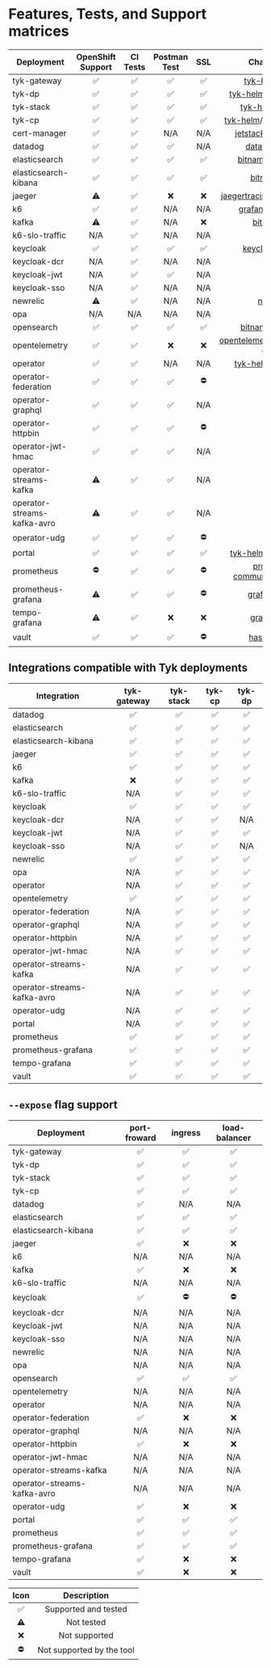 # Features, Tests, and Support matrices

| Deployment                  | OpenShift Support  |      CI Tests      |    Postman Test    |        SSL         |                                              Chart/Manifest                                              | Version |
|-----------------------------|:------------------:|:------------------:|:------------------:|:------------------:|:--------------------------------------------------------------------------------------------------------:|:-------:|
| tyk-gateway                 | :white_check_mark: | :white_check_mark: | :white_check_mark: | :white_check_mark: |                        [tyk-helm](https://helm.tyk.io/public/helm/charts)/tyk-oss                        |  2.1.0  |
| tyk-dp                      | :white_check_mark: | :white_check_mark: | :white_check_mark: | :white_check_mark: |                    [tyk-helm](https://helm.tyk.io/public/helm/charts)/tyk-data-plane                     |  2.1.0  |
| tyk-stack                   | :white_check_mark: | :white_check_mark: | :white_check_mark: | :white_check_mark: |                       [tyk-helm](https://helm.tyk.io/public/helm/charts)/tyk-stack                       |  2.1.0  |
| tyk-cp                      | :white_check_mark: | :white_check_mark: | :white_check_mark: | :white_check_mark: |                   [tyk-helm](https://helm.tyk.io/public/helm/charts)/tyk-control-plane                   |  2.1.0  |
| cert-manager                | :white_check_mark: | :white_check_mark: |        N/A         |        N/A         |                           [jetstack](https://charts.jetstack.io)/cert-manager                            | 1.15.1  |
| datadog                     | :white_check_mark: | :white_check_mark: | :white_check_mark: |        N/A         |                              [datadog](https://helm.datadoghq.com)/datadog                               | 3.69.0  |
| elasticsearch               | :white_check_mark: | :white_check_mark: | :white_check_mark: | :white_check_mark: |                       [bitnami](https://charts.bitnami.com/bitnami)/elasticsearch                        | 21.3.5  |
| elasticsearch-kibana        | :white_check_mark: | :white_check_mark: | :white_check_mark: | :white_check_mark: |                           [bitnami](https://charts.bitnami.com/bitnami)/kibana                           | 11.2.14 |
| jaeger                      |     :warning:      | :white_check_mark: |        :x:         |        :x:         |               [jaegertracing](https://jaegertracing.github.io/helm-charts)/jaeger-operator               | 2.46.2  |
| k6                          | :white_check_mark: | :white_check_mark: |        N/A         |        N/A         |                       [grafana](https://grafana.github.io/helm-charts)/k6-operator                       |  3.8.0  |
| kafka                       |     :warning:      | :white_check_mark: |        N/A         |        :x:         |                           [bitnami](https://charts.bitnami.com/bitnami)/kafka                            | 30.1.8  |
| k6-slo-traffic              |        N/A         | :white_check_mark: |        N/A         |        N/A         |                                                   N/A                                                    |   N/A   |
| keycloak                    | :white_check_mark: | :white_check_mark: | :white_check_mark: | :white_check_mark: | [keycloak-operator](https://raw.githubusercontent.com/keycloak/keycloak-k8s-resources/21.0.1/kubernetes) | 25.0.2  |
| keycloak-dcr                |        N/A         | :white_check_mark: |        N/A         |        N/A         |                                                   N/A                                                    |   N/A   |
| keycloak-jwt                |        N/A         | :white_check_mark: | :white_check_mark: |        N/A         |                                                   N/A                                                    |   N/A   |
| keycloak-sso                |        N/A         | :white_check_mark: |        N/A         |        N/A         |                                                   N/A                                                    |   N/A   |
| newrelic                    |     :warning:      | :white_check_mark: |        N/A         |        N/A         |                             [nri-bundle](https://helm-charts.newrelic.com/)                              | 5.0.87  |
| opa                         |        N/A         |        N/A         |        N/A         |        N/A         |                                                   N/A                                                    |   N/A   |
| opensearch                  | :white_check_mark: | :white_check_mark: | :white_check_mark: | :white_check_mark: |                         [bitnami](https://charts.bitnami.com/bitnami)/opensearch                         |  1.2.8  |
| opentelemetry               | :white_check_mark: | :white_check_mark: |        :x:         |        :x:         |   [opentelemetry](https://open-telemetry.github.io/opentelemetry-helm-charts)/opentelemetry-collector    | 0.108.1 |
| operator                    | :white_check_mark: | :white_check_mark: |        N/A         |        N/A         |                     [tyk-helm](https://helm.tyk.io/public/helm/charts)/tyk-operator                      | 0.18.0  |
| operator-federation         | :white_check_mark: | :white_check_mark: | :white_check_mark: |     :no_entry:     |                                                   N/A                                                    |   N/A   |
| operator-graphql            | :white_check_mark: | :white_check_mark: | :white_check_mark: |        N/A         |                                                   N/A                                                    |   N/A   |
| operator-httpbin            | :white_check_mark: | :white_check_mark: | :white_check_mark: |     :no_entry:     |                                                   N/A                                                    |   N/A   |
| operator-jwt-hmac           | :white_check_mark: | :white_check_mark: | :white_check_mark: |        N/A         |                                                   N/A                                                    |   N/A   |
| operator-streams-kafka      |     :warning:      | :white_check_mark: | :white_check_mark: |        N/A         |                                                   N/A                                                    |   N/A   |
| operator-streams-kafka-avro |     :warning:      | :white_check_mark: | :white_check_mark: |        N/A         |                                                   N/A                                                    |   N/A   |
| operator-udg                | :white_check_mark: | :white_check_mark: | :white_check_mark: |     :no_entry:     |                                                   N/A                                                    |   N/A   |
| portal                      | :white_check_mark: | :white_check_mark: | :white_check_mark: | :white_check_mark: |                    [tyk-helm](https://helm.tyk.io/public/helm/charts)/tyk-dev-portal                     |  2.1.0  |
| prometheus                  |     :no_entry:     | :white_check_mark: | :white_check_mark: |     :no_entry:     |          [prometheus-community](https://prometheus-community.github.io/helm-charts)/prometheus           | 25.24.1 |
| prometheus-grafana          |     :warning:      | :white_check_mark: | :white_check_mark: |     :no_entry:     |                         [grafana](https://grafana.github.io/helm-charts)/grafana                         |  8.3.6  |
| tempo-grafana               |     :warning:      | :white_check_mark: |        :x:         |        :x:         |                          [grafana](https://grafana.github.io/helm-charts)/tempo                          | 1.10.3  |
| vault                       | :white_check_mark: | :white_check_mark: | :white_check_mark: |     :no_entry:     |                          [hashicorp](https://helm.releases.hashicorp.com)/vault                          | 0.28.1  |


## Integrations compatible with Tyk deployments
| Integration                 |    tyk-gateway     |     tyk-stack      |       tyk-cp       |       tyk-dp       |
|-----------------------------|:------------------:|:------------------:|:------------------:|:------------------:|
| datadog                     | :white_check_mark: | :white_check_mark: | :white_check_mark: | :white_check_mark: |
| elasticsearch               | :white_check_mark: | :white_check_mark: | :white_check_mark: | :white_check_mark: |
| elasticsearch-kibana        | :white_check_mark: | :white_check_mark: | :white_check_mark: | :white_check_mark: |
| jaeger                      | :white_check_mark: | :white_check_mark: | :white_check_mark: | :white_check_mark: |
| k6                          | :white_check_mark: | :white_check_mark: | :white_check_mark: | :white_check_mark: |
| kafka                       |        :x:         | :white_check_mark: | :white_check_mark: | :white_check_mark: |
| k6-slo-traffic              |        N/A         | :white_check_mark: | :white_check_mark: | :white_check_mark: |
| keycloak                    | :white_check_mark: | :white_check_mark: | :white_check_mark: | :white_check_mark: |
| keycloak-dcr                |        N/A         | :white_check_mark: | :white_check_mark: |        N/A         |
| keycloak-jwt                |        N/A         | :white_check_mark: | :white_check_mark: | :white_check_mark: |
| keycloak-sso                |        N/A         | :white_check_mark: | :white_check_mark: |        N/A         |
| newrelic                    | :white_check_mark: | :white_check_mark: | :white_check_mark: | :white_check_mark: |
| opa                         |        N/A         | :white_check_mark: | :white_check_mark: | :white_check_mark: |
| operator                    |        N/A         | :white_check_mark: | :white_check_mark: | :white_check_mark: |
| opentelemetry               | :white_check_mark: | :white_check_mark: | :white_check_mark: | :white_check_mark: |
| operator-federation         |        N/A         | :white_check_mark: | :white_check_mark: | :white_check_mark: |
| operator-graphql            |        N/A         | :white_check_mark: | :white_check_mark: | :white_check_mark: |
| operator-httpbin            |        N/A         | :white_check_mark: | :white_check_mark: | :white_check_mark: |
| operator-jwt-hmac           |        N/A         | :white_check_mark: | :white_check_mark: | :white_check_mark: |
| operator-streams-kafka      |        N/A         | :white_check_mark: | :white_check_mark: | :white_check_mark: |
| operator-streams-kafka-avro |        N/A         | :white_check_mark: | :white_check_mark: | :white_check_mark: |
| operator-udg                |        N/A         | :white_check_mark: | :white_check_mark: | :white_check_mark: |
| portal                      |        N/A         | :white_check_mark: | :white_check_mark: | :white_check_mark: |
| prometheus                  | :white_check_mark: | :white_check_mark: | :white_check_mark: | :white_check_mark: |
| prometheus-grafana          | :white_check_mark: | :white_check_mark: | :white_check_mark: | :white_check_mark: |
| tempo-grafana               | :white_check_mark: | :white_check_mark: | :white_check_mark: | :white_check_mark: |
| vault                       | :white_check_mark: | :white_check_mark: | :white_check_mark: | :white_check_mark: |

## `--expose` flag support
| Deployment                  |    port-froward    |      ingress       |   load-balancer    |
|-----------------------------|:------------------:|:------------------:|:------------------:|
| tyk-gateway                 | :white_check_mark: | :white_check_mark: | :white_check_mark: |
| tyk-dp                      | :white_check_mark: | :white_check_mark: | :white_check_mark: |
| tyk-stack                   | :white_check_mark: | :white_check_mark: | :white_check_mark: |
| tyk-cp                      | :white_check_mark: | :white_check_mark: | :white_check_mark: |
| datadog                     | :white_check_mark: |        N/A         |        N/A         |
| elasticsearch               | :white_check_mark: | :white_check_mark: | :white_check_mark: |
| elasticsearch-kibana        | :white_check_mark: | :white_check_mark: | :white_check_mark: |
| jaeger                      | :white_check_mark: |        :x:         |        :x:         |
| k6                          |        N/A         |        N/A         |        N/A         |
| kafka                       | :white_check_mark: |        :x:         |        :x:         |
| k6-slo-traffic              |        N/A         |        N/A         |        N/A         |
| keycloak                    | :white_check_mark: |     :no_entry:     |     :no_entry:     |
| keycloak-dcr                |        N/A         |        N/A         |        N/A         |
| keycloak-jwt                |        N/A         |        N/A         |        N/A         |
| keycloak-sso                |        N/A         |        N/A         |        N/A         |
| newrelic                    |        N/A         |        N/A         |        N/A         |
| opa                         |        N/A         |        N/A         |        N/A         |
| opensearch                  | :white_check_mark: | :white_check_mark: | :white_check_mark: |
| opentelemetry               |        N/A         |        N/A         |        N/A         |
| operator                    |        N/A         |        N/A         |        N/A         |
| operator-federation         | :white_check_mark: |        :x:         |        :x:         |
| operator-graphql            |        N/A         |        N/A         |        N/A         |
| operator-httpbin            | :white_check_mark: |        :x:         |        :x:         |
| operator-jwt-hmac           |        N/A         |        N/A         |        N/A         |
| operator-streams-kafka      |        N/A         |        N/A         |        N/A         |
| operator-streams-kafka-avro |        N/A         |        N/A         |        N/A         |
| operator-udg                | :white_check_mark: |        :x:         |        :x:         |
| portal                      | :white_check_mark: | :white_check_mark: | :white_check_mark: |
| prometheus                  | :white_check_mark: | :white_check_mark: | :white_check_mark: |
| prometheus-grafana          | :white_check_mark: | :white_check_mark: | :white_check_mark: |
| tempo-grafana               | :white_check_mark: |        :x:         |        :x:         |
| vault                       | :white_check_mark: |        :x:         |        :x:         |

|        Icon        |        Description        |
|:------------------:|:-------------------------:|
| :white_check_mark: |   Supported and tested    |
|     :warning:      |        Not tested         |
|        :x:         |       Not supported       |
|     :no_entry:     | Not supported by the tool |
